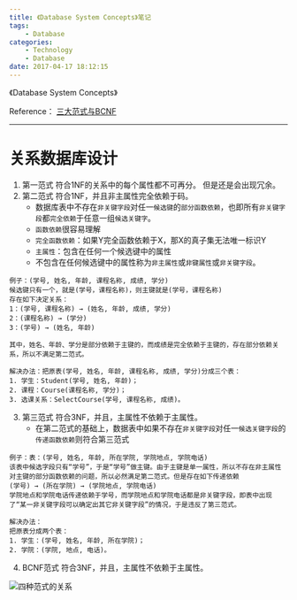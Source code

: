 ```yaml
---
title: 《Database System Concepts》笔记
tags:
	- Database
categories:
	- Technology
	- Database
date: 2017-04-17 18:12:15
---
```

《Database System Concepts》

Reference：
[三大范式与BCNF](http://www.cnblogs.com/ybwang/archive/2010/06/04/1751279.html "三大范式与BCNF")
<!-- more -->

***

# 关系数据库设计

1. 第一范式
符合1NF的关系中的每个属性都不可再分。
但是还是会出现冗余。
2. 第二范式
符合1NF，并且非主属性完全依赖于码。
	- 数据库表中不存在`非关键字段`对任一`候选键`的`部分函数依赖`，也即所有`非关键字段`都`完全依赖`于任意一组`候选关键字`。
	- `函数依赖`很容易理解
	- `完全函数依赖`：如果Y完全函数依赖于X，那X的真子集无法唯一标识Y
	- `主属性`：包含在任何一个候选键中的属性
	- 不包含在任何候选键中的属性称为`非主属性`或`非键属性`或`非关键字段`。
```
例子：(学号, 姓名, 年龄, 课程名称, 成绩, 学分)
候选键只有一个，就是(学号，课程名称)，则主键就是(学号，课程名称)
存在如下决定关系：
1：(学号, 课程名称) → (姓名, 年龄, 成绩, 学分)
2：(课程名称) → (学分)
3：(学号) → (姓名, 年龄)

其中，姓名、年龄、学分是部分依赖于主键的，而成绩是完全依赖于主键的，存在部分依赖关系，所以不满足第二范式。

解决办法：把原表(学号, 姓名, 年龄, 课程名称, 成绩, 学分)分成三个表：
1. 学生：Student(学号, 姓名, 年龄)；
2. 课程：Course(课程名称, 学分)；
3. 选课关系：SelectCourse(学号, 课程名称, 成绩)。
```
3. 第三范式
符合3NF，并且，主属性不依赖于主属性。
	- 在第二范式的基础上，数据表中如果不存在`非关键字段`对任一`候选关键字段`的`传递函数依赖`则符合第三范式
```
例子：表：(学号, 姓名, 年龄, 所在学院, 学院地点, 学院电话)
该表中候选字段只有“学号”，于是“学号”做主键。由于主键是单一属性，所以不存在非主属性对主键的部分函数依赖的问题，所以必然满足第二范式。但是存在如下传递依赖
(学号) → (所在学院) → (学院地点, 学院电话)
学院地点和学院电话传递依赖于学号，而学院地点和学院电话都是非关键字段，即表中出现了“某一非关键字段可以确定出其它非关键字段”的情况，于是违反了第三范式。

解决办法：
把原表分成两个表：
1. 学生：(学号, 姓名, 年龄, 所在学院)；
2. 学院：(学院, 地点, 电话)。
```
4. BCNF范式
符合3NF，并且，主属性不依赖于主属性。

![四种范式的关系](http://dl2.iteye.com/upload/attachment/0031/8920/fa4fcfba-7888-310d-bd10-a736ef1ac97d.gif "四种范式的关系")



